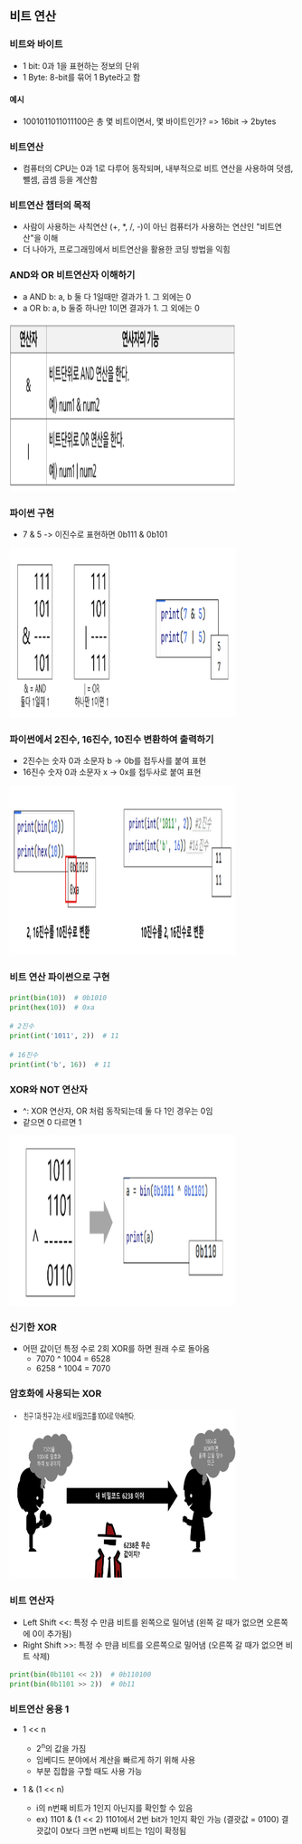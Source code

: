 ## 비트 연산
### 비트와 바이트
- 1 bit: 0과 1을 표현하는 정보의 단위
- 1 Byte: 8-bit를 묶어 1 Byte라고 함
#### 예시
- 1001011011011100은 총 몇 비트이면서, 몇 바이트인가?
    => 16bit -> 2bytes
  
### 비트연산
- 컴퓨터의 CPU는 0과 1로 다루어 동작되며, 내부적으로 비트 연산을 사용하여 덧셈, 뺄셈, 곱셈 등을 계산함

### 비트연산 챕터의 목적
- 사람이 사용하는 사칙연산 (+, *, /, -)이 아닌 컴퓨터가 사용하는 연산인 "비트연산"을 이해
- 더 나아가, 프로그래밍에서 비트연산을 활용한 코딩 방법을 익힘

### AND와 OR 비트연산자 이해하기
- a AND b: a, b 둘 다 1일때만 결과가 1. 그 외에는 0
- a OR b: a, b 둘중 하나만 1이면 결과가 1. 그 외에는 0
<img src="images/image_13.png" width="400" height="300">

### 파이썬 구현
- 7 & 5 -> 이진수로 표현하면 0b111 & 0b101
<img src="images/image_14.png" width="400" height="300">
  
### 파이썬에서 2진수, 16진수, 10진수 변환하여 출력하기
- 2진수는 숫자 0과 소문자 b -> 0b를 접두사를 붙여 표현
- 16진수 숫자 0과 소문자 x -> 0x를 접두사로 붙여 표현
<img src="images/image_15.png" width="400" height="300">

### 비트 연산 파이썬으로 구현
~~~python
print(bin(10))  # 0b1010
print(hex(10))  # 0xa

# 2진수
print(int('1011', 2))  # 11

# 16진수
print(int('b', 16))  # 11
~~~

### XOR와 NOT 연산자
- ^: XOR 연산자, OR 처럼 동작되는데 둘 다 1인 경우는 0임
- 같으면 0 다르면 1
<img src="images/image_16.png" width="400" height="300">
  
### 신기한 XOR
- 어떤 값이던 특정 수로 2회 XOR를 하면 원래 수로 돌아옴
    - 7070 ^ 1004 = 6528
    - 6258 ^ 1004 = 7070
    
### 암호화에 사용되는 XOR
<img src="images/image_17.png" width="400" height="300">

### 비트 연산자
- Left Shift <<: 특정 수 만큼 비트를 왼쪽으로 밀어냄 (왼쪽 갈 때가 없으면 오른쪽에 0이 추가됨)
- Right Shift >>: 특정 수 만큼 비트를 오른쪽으로 밀어냄 (오른쪽 갈 때가 없으면 비트 삭제)
~~~python
print(bin(0b1101 << 2))  # 0b110100
print(bin(0b1101 >> 2))  # 0b11
~~~

### 비트연산 응용 1
- 1 << n
    - 2<sup>n</sup>의 값을 가짐
    - 임베디드 분야에서 계산을 빠르게 하기 위해 사용
    - 부분 집합을 구할 때도 사용 가능
    
- 1 & (1 << n)
    - i의 n번째 비트가 1인지 아닌지를 확인할 수 있음
    - ex) 1101 & (1 << 2)
        1101에서 2번 bit가 1인지 확인 가능 (결괏값 = 0100)
        결괏값이 0보다 크면 n번째 비트는 1임이 확정됨

